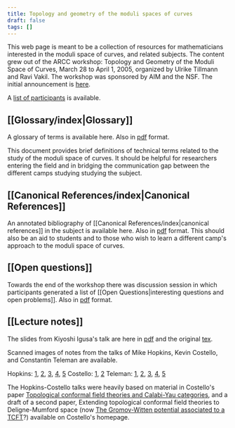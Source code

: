 ```yaml
---
title: Topology and geometry of the moduli spaces of curves
draft: false
tags: []
---
```


This web page is meant to be a collection of resources for mathematicians interested in the moduli space of curves, and related subjects. The content grew out of the ARCC workshop: Topology and Geometry of the Moduli Space of Curves, March 28 to April 1, 2005, organized by Ulrike Tillmann and Ravi Vakil. The workshop was sponsored by AIM and the NSF. The initial announcement is [here](https://www.aimath.org/ARCC/workshops/modspacecurves.html).

A [list of participants](https://aimath.org/cgi-bin/showparticipants.prl?workshop=40&mode=participantlist) is available.
## [[Glossary/index|Glossary]]

A glossary of terms is available here. Also in [pdf](https://www.aimath.org/WWN/modspacecurves/glossary.pdf) format.

This document provides brief definitions of technical terms related to the study of the moduli space of curves. It should be helpful for researchers entering the field and in bridging the communication gap between the different camps studying studying the subject.

## [[Canonical References/index|Canonical References]]

An annotated bibliography of [[Canonical References/index|canonical references]] in the subject is available here. Also in [pdf](https://www.aimath.org/WWN/modspacecurves/canonical-references.pdf) format. This should also be an aid to students and to those who wish to learn a different camp's approach to the moduli space of curves.

## [[Open questions]]

Towards the end of the workshop there was discussion session in which participants generated a list of [[Open Questions|interesting questions and open problems]]. Also in [pdf](https://www.aimath.org/WWN/modspacecurves/open-problems.pdf) format.

## [[Lecture notes]]

The slides from Kiyoshi Igusa's talk are here in [pdf](https://www.aimath.org/WWN/modspacecurves/igusa/AxiomSlides2.pdf) and the original [tex](https://www.aimath.org/WWN/modspacecurves/igusa/AxiomSlides2.tex).

Scanned images of notes from the talks of Mike Hopkins, Kevin Costello, and Constantin Teleman are available.

Hopkins: [1](https://www.aimath.org/WWN/modspacecurves/hopkins-notes/hopkins-1.jpg), [2](https://www.aimath.org/WWN/modspacecurves/hopkins-notes/hopkins-2.jpg), [3](https://www.aimath.org/WWN/modspacecurves/hopkins-notes/hopkins-3.jpg), [4](https://www.aimath.org/WWN/modspacecurves/hopkins-notes/hopkins-4.jpg), [5](https://www.aimath.org/WWN/modspacecurves/hopkins-notes/hopkins-5.jpg)
Costello: [1](https://www.aimath.org/WWN/modspacecurves/costello-notes/costello-1.jpg), [2](https://www.aimath.org/WWN/modspacecurves/costello-notes/costello-2.jpg)
Teleman: [1](https://www.aimath.org/WWN/modspacecurves/teleman-notes/teleman-1.jpg), [2](https://www.aimath.org/WWN/modspacecurves/teleman-notes/teleman-2.jpg), [3](https://www.aimath.org/WWN/modspacecurves/teleman-notes/teleman-3.jpg), [4](https://www.aimath.org/WWN/modspacecurves/teleman-notes/teleman-4.jpg), [5](https://www.aimath.org/WWN/modspacecurves/teleman-notes/teleman-5.jpg)

The Hopkins-Costello talks were heavily based on material in Costello's paper [Topological conformal field theories and Calabi-Yau categories](https://arxiv.org/abs/math/0412149), and a draft of a second paper, Extending topological conformal field theories to Deligne-Mumford space (now [The Gromov-Witten potential associated to a TCFT](https://arxiv.org/abs/math/0509264)?) available on Costello's homepage.